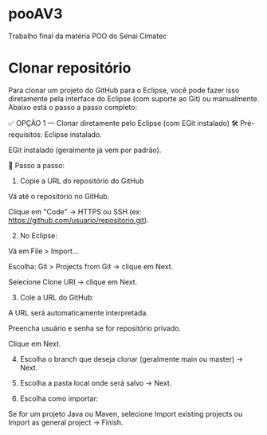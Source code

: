 # pooAV3
Trabalho final da matéria POO do Senai Cimatec

# Clonar repositório
Para clonar um projeto do GitHub para o Eclipse, você pode fazer isso diretamente pela interface do Eclipse (com suporte ao Git) ou manualmente. Abaixo está o passo a passo completo:

✅ OPÇÃO 1 — Clonar diretamente pelo Eclipse (com EGit instalado)
🛠 Pré-requisitos:
Eclipse instalado.

EGit instalado (geralmente já vem por padrão).

🔁 Passo a passo:
1. Copie a URL do repositório do GitHub

Vá até o repositório no GitHub.

Clique em "Code" → HTTPS ou SSH (ex: https://github.com/usuario/repositorio.git).

2. No Eclipse:

Vá em File > Import...

Escolha: Git > Projects from Git → clique em Next.

Selecione Clone URI → clique em Next.

3. Cole a URL do GitHub:

A URL será automaticamente interpretada.

Preencha usuário e senha se for repositório privado.

Clique em Next.

4. Escolha o branch que deseja clonar (geralmente main ou master) → Next.

5. Escolha a pasta local onde será salvo → Next.

6. Escolha como importar:

Se for um projeto Java ou Maven, selecione Import existing projects ou Import as general project → Finish.
